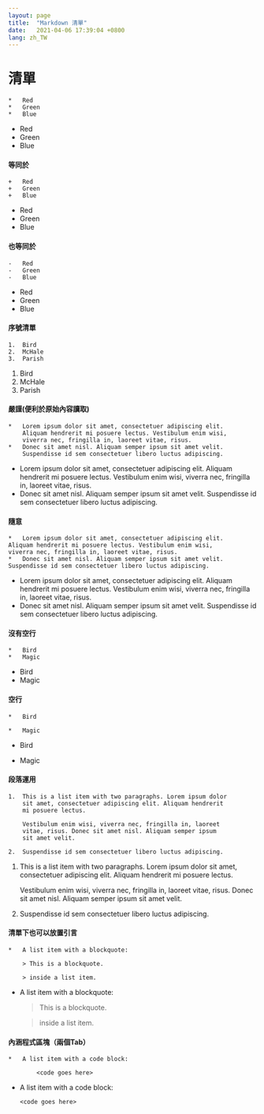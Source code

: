 ```yaml
---
layout: page
title:  "Markdown 清單"
date:   2021-04-06 17:39:04 +0800
lang: zh_TW
---
```


# 清單

    *   Red
    *   Green
    *   Blue

*   Red
*   Green
*   Blue

#### 等同於

    +   Red
    +   Green
    +   Blue

+   Red
+   Green
+   Blue

#### 也等同於

    -   Red
    -   Green
    -   Blue

-   Red
-   Green
-   Blue

#### 序號清單

    1.  Bird
    2.  McHale
    3.  Parish

1.  Bird
2.  McHale
3.  Parish

#### 嚴謹(便利於原始內容讀取)

    *   Lorem ipsum dolor sit amet, consectetuer adipiscing elit.
        Aliquam hendrerit mi posuere lectus. Vestibulum enim wisi,
        viverra nec, fringilla in, laoreet vitae, risus.
    *   Donec sit amet nisl. Aliquam semper ipsum sit amet velit.
        Suspendisse id sem consectetuer libero luctus adipiscing.

*   Lorem ipsum dolor sit amet, consectetuer adipiscing elit.
    Aliquam hendrerit mi posuere lectus. Vestibulum enim wisi,
    viverra nec, fringilla in, laoreet vitae, risus.
*   Donec sit amet nisl. Aliquam semper ipsum sit amet velit.
    Suspendisse id sem consectetuer libero luctus adipiscing.

#### 隨意

    *   Lorem ipsum dolor sit amet, consectetuer adipiscing elit.
    Aliquam hendrerit mi posuere lectus. Vestibulum enim wisi,
    viverra nec, fringilla in, laoreet vitae, risus.
    *   Donec sit amet nisl. Aliquam semper ipsum sit amet velit.
    Suspendisse id sem consectetuer libero luctus adipiscing.

*   Lorem ipsum dolor sit amet, consectetuer adipiscing elit.
Aliquam hendrerit mi posuere lectus. Vestibulum enim wisi,
viverra nec, fringilla in, laoreet vitae, risus.
*   Donec sit amet nisl. Aliquam semper ipsum sit amet velit.
Suspendisse id sem consectetuer libero luctus adipiscing.

#### 沒有空行

    *   Bird
    *   Magic

*   Bird
*   Magic

#### 空行

    *   Bird

    *   Magic

*   Bird

*   Magic

#### 段落運用

    1.  This is a list item with two paragraphs. Lorem ipsum dolor
        sit amet, consectetuer adipiscing elit. Aliquam hendrerit
        mi posuere lectus.

        Vestibulum enim wisi, viverra nec, fringilla in, laoreet
        vitae, risus. Donec sit amet nisl. Aliquam semper ipsum
        sit amet velit.

    2.  Suspendisse id sem consectetuer libero luctus adipiscing.

1.  This is a list item with two paragraphs. Lorem ipsum dolor
    sit amet, consectetuer adipiscing elit. Aliquam hendrerit
    mi posuere lectus.

    Vestibulum enim wisi, viverra nec, fringilla in, laoreet
    vitae, risus. Donec sit amet nisl. Aliquam semper ipsum
    sit amet velit.

2.  Suspendisse id sem consectetuer libero luctus adipiscing.

#### 清單下也可以放置引言

    *   A list item with a blockquote:

        > This is a blockquote.

        > inside a list item.

*   A list item with a blockquote:

    > This is a blockquote.
    
    > inside a list item.

#### 內涵程式區塊（兩個Tab）

    *   A list item with a code block:

            <code goes here>

*   A list item with a code block:

        <code goes here>